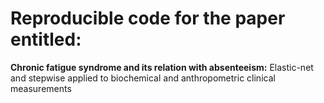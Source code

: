 # Reproducible code for the paper entitled:

**Chronic fatigue syndrome and its relation with absenteeism:** 
Elastic-net and stepwise applied to biochemical and anthropometric clinical measurements

